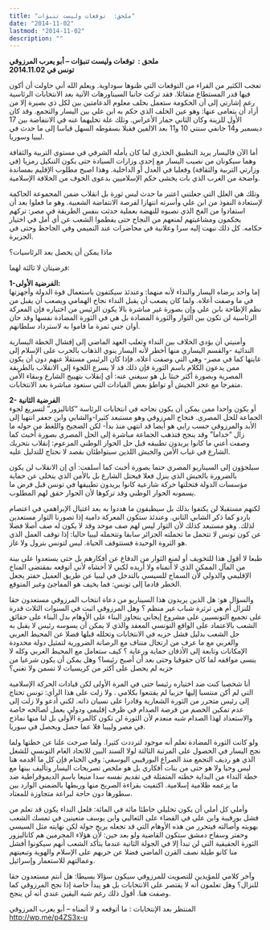 ```yaml
---
title: "ملحق:  توقعات وليست تنبؤات"
date: "2014-11-02"
lastmod: "2014-11-02"
description: ""
---
```

**ملحق :  توقعات وليست تنبؤات – أبو يعرب المرزوقي**  
 **تونس في 2014.11.02**

تعجب الكثير من القراء من التوقعات التي ظنوها سوداوية. ويعلم الله أني حاولت أن أكون فيها قدر المستطاع متفائلا. فقد تركت جانبا السيناورهات الآتية بعد الانتخابات الرئاسية رغم إشارتي إلى أن الحكومة ستعمل بحلف معلوم الدعامتين بين لكل ذي بصيرة إلا من أراد أن يتعامى عنها: وهو عين الحلف الذي حكم به ابن علي بين اليسار والتجمع. وقد كان الأول للزينة وكان الثاني حمار الأعراس. وتلك علة تخليهما عنه في الانتفاضة بين 17 ديسمبر و14 جانفي سنتي 10 و11 بعد الالفين فقبلا بسقوطه السهل قياسا إلى ما حدث في ليبيا وسوريا.

أما الآن فاليسار يريد التطبيق الجذري لما كان يأمله الشرفي في مستوى التربية والثقافة وهما سيكونان من نصيب اليسار مع إحدى وزارات السيادة حتى يكون التنكيل رمزيا (في وزارتي التربية والثقافة) وفعليا في العدل أو الداخلية. وهذا اصبح مطلوب الإقليم بمساندة واضحة من الغرب الذي بات يخشى حكم الإسلاميين بدعوى الخوف من الخلافة الإسلامية.

وتلك هي العلل التي جعلتني اعتبر ما حدث ليس ثورة بل انقلاب ضمن المجموعة الحاكمة لإستعادة النفوذ من ابن علي وأسرته انتهازا لفرصة الانتفاضة الشعبية. وهو ما فعلوا بعد أن استفادوا من الفخ الذي نصبوه للنهضة بعملية حدثت بنفس الطريقة في مصر: تركهم يحكمون ومشاغبتهم لمنعهم من النجاح حتى يفطموا الشعب عن أي أمل في اختيار حكامه. كل ذلك نبهت إليه سرا وعلانية في محاضرات عند التميمي وفي الجاحظ وحتى في الجزيرة.

ماذا يمكن أن يحصل بعد الرئاسيات؟

فرضيتان لا ثالثة لهما:

**1-الفرضية الأولى:**  
إما واحد يرضاه اليسار والنداء لأنه منهما: وعندئذ سيكتفون باستعمال قوة الدولة وأجهزتها في ما وصفت أعلاه. ولما كان يصعب أن يقبل النداء نجاح الهمامي ويصعب أن يقبل من نظم الإطاحة بابن علي وإن بصورة غير مباشرة بالا يكون الرئيس من اختياره فإن المعركة الرئاسية لن تكون بين الثوار والثورة المضادة بل هي في الثورة المضادة نفسها وقد حان أوان جني ثمرة ما قاموا به لاسترداد سلطانهم.

وأمنيتي أن يؤدي الخلاف بين النداء وثعلب العهد الماضي إلى إفشال الخطة اليسارية الندائية -والقسم اليساري منها أخطر لأنه اليسار ينوي الذهاب بالحرب على الإسلام إلى غايتها كما في مصر- وهي التي وصفت أعلاه. فإذا كان الرئيس مستقلا عنهم دون أن يكون ممن يدعون الكلام باسم الثورة فإن ذلك قد لا يسرع اللجوء إلى الانقلاب بالطريقة المصرية وبصورة أكثر خبثا بل هو سيغني عنه: أي إنقلاب بتهييج الشارع وببقاء الأمن متفرجا مع عجز الجيش أو تواطؤ بعض القيادات التي ستعود مباشرة بعد الانتخابات.

**2- الفرضية الثانية**  
أو يكون واحدا ممن يمكن أن يكون نجاحه في انتخابات الرئاسة “كاتاليزور” لتسريع لجوء الجماعة للحل المصري. فنجاح المرزوقي وهو مستبعد كثيرا-والشابي وابن جعفر انتهيا إلى الأبد والمرزوقي حسب رايي هو أيضا قد انتهي منذ بدأ- لكن الضجيح واللغط من حوله ما زال “خداما” وقد ينجح فتذهب الجماعة مباشرة إلى الحل المصري بصورة أخبث كما وصفت أعني ما كانوا يريدون تطبيقه قبل حل الحوار الوطني المزعوم: إنقلاب بتحريك الشارع في غياب الأمن والجيش اللذين سيتواطئان بقصد لا نحتاج للتدليل عليه.

سيلجؤون إلى السيناريو المصري حتما بصورة أخبث كما أسلفت: أي إن الانقلاب لن يكون بالضرورة بالجيش الذي ينزل فعلا فيحتل الشارع بل بالأمن الذي يتخلى عن حماية مؤسسات الدولة فتحلتها حركة شارعية كانوا يريدون تطبيقها في تونس قبل فرض ما يسمونه الحوار الوطني وقد تركوها لأن الحوار حقق لهم المطلوب.

لكنهم مستقبلا لن يكتفوا بذلك بل سيطبقون ما هددوا به بعد اغتيال الإبراهمي في اعتصام باردو كما ذكر الشابي الثاني. وعندئذ ستكون المعركة دامية إذا تصورنا الثوار مستعدين لذلك. وهو مستبعد كذلك لأن الثوار ليس لهم صف موحد وقد لا يكون له صف أصلا فضلا عن كون تونس لا تتحمل ما تحملته الجزائر سابقا وتتحمله ليبيا حاليا: إذا توقف العمل الذي هو الثروة الوحيدة فستتوقف الحياة. ليس لتونس بترول ولا غاز.

طبعا لا أقول هذا للتخويف أو لمنع الثوار من الدفاع عن أفكارهم بل حتى يستعدوا على بينة من المآل الممكن الذي لا أتمناه ولا أريده لكني لا أخشاه لأني أتوقعه بمقتضى المناخ الإقليمي والدولي لأن السماح للسيسي بالتدخل في ليبيا عن طريق العميل حفتر يجعل الخطر قادما إلى تونس: فما يخيف هو المفاجئ وغير المتوقع.

والسؤال هو: هل الذين يريدون هذا السيناريو من دعاة انتخاب المرزوقي مستعدون حقا للنزال أم هي ثرثرة شباب غير منظم ؟ وهل المرزوقي اثبت في السنوات الثلاث قدرة على تجميع التونسيين على مشروع إيجابي يتجاوز البناء على الأوهام بدل البناء على حقائق الشعب بالاعتماد على الواقع التونسي المعقد والذي لا يمكن أن يسوسه رئيس لا يقبل به جل الشعب بدليل فشل حزبه في الانتخابات وتحلله قبلها فضلا عن المحيط العربي والغربي مع ما عرف من ارتجال متناف مع الرصانة الضرورية لتمثيل دولة محدودة الإمكانات وتابعة إلى الأذقان حماية ورعاية ؟ كيف ستعامل مع المحيط العربي وكله لا ينسى مواقفه لما كان حقوقيا وحتى بعد أن أصبح رئيسا؟ وهل يمكن أن يكون شرعيا من حزبه لم يحصل على أكثر من كريسيات لا تسمن ولا تغني؟

أنا شخصيا كنت ضد اختياره رئيسا حتى في المرة الأولى لكن قيادات الحركة الإسلامية التي لم أكن منتسبا إليها حزبيا لم يقتنعوا بكلامي . ولا زلت على هذا الرأي: تونس تحتاج إلى رئيس متحرر من الثورة الشعارية وقادرا على نسيان ذاته. لكني أدعو ولا زلت إلى عدم تمكين الخصم من فرصة الصدام في ظرف إقليمي ودولي يعمل لصالحه خاصة والاستعداد لهذا الصدام شبه منعدم لأن الثورة لن تكون كالمرة الأولى بل لنا منها نماذج في مصر ولييبا فلا عما حصل ويحصل في سوريا.

ولو كانت الثورة المضادة تعلم أنه موجود لترددت كثيرا. ولما صرحت علنا عن خطتها ولما نجح اليسار في الحصول على المرتبة الثالثة لولا السند البين للاتحاد العام التونسي للشغل الذي هو رديف التجمع منذ الصراع البورقيبي اليوسفي: وفي الختام فإن كل ما أقدمه هنا ليس وحيا ولا هو حتى من بنات أفكاري بل هو ملخص تصريحات اليسار وتأليف بينها مع خطة النداء من البداية خطته المتمثلة في تقديم نفسه سدا منيعا باسم الديموقراطية ضد ما يزعمه ظلامية إسلامية. اكتفيت بقراءة الصريح منها وربطها بالضمني الوارد بين سطورها دون حاجة لبراعة متجاوزة للمعتاد.

وأملي كل أملي أن يكون تحليلي خاطئا مائة في المائة: فلعل النداء يكون قد تعلم من فشل بورقيبة وابن علي في القضاء على الثعالبي وابن يوسف متعينين في تمسك الشعب بهويته وأصالته فيتحرر من هذه الأوهام التي قد تجعله يربح جولة لكن نهايته مثل السيسي وحفتر وسفاح دمشق ستكون القاضية ولو بعد حين: لأن هؤلاء المجرمين هم كاتاليزور الثورة الحقيقية التي لن تبدأ إلا في الجولة الثانية عندما يتأكد الشعب أنهم سيكونوا أفشل منا كانو طيلة نصف القرن الماضي فضلا عن حربهم على الإسلام والهوية وتبعيتهم وعمالتهم للاستعمار وإسرائيل.

وآخر كلامي للمؤيدين للتصويت للمرزوقي سيكون سؤالا بسيطا: هل أنتم مستعدون حقا للنزال؟ وهل تعلمون أنه لا يقتصر على الانتخابات بل هو يبدأ خاصة إذا نجح المرزوقي كما وصفت هنا. أقول ذلك رغم شبه اليقين عندي أنه لن ينجح.

المنتظر بعد الإنتخابات : ما أتوقعه و لا أتمناه – أبو يعرب المرزوقي http://wp.me/p4ZS3x-u

###